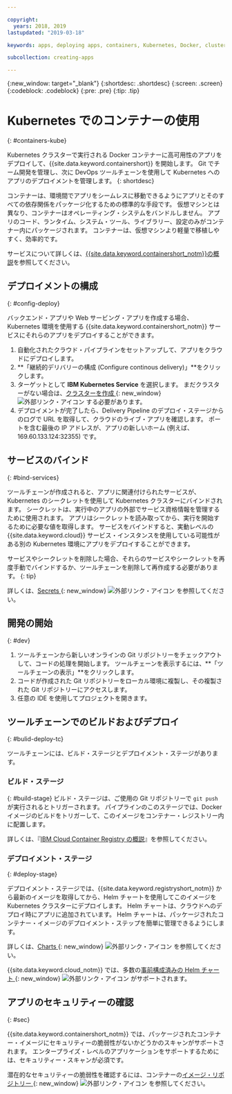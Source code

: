 ```yaml
---

copyright:
  years: 2018, 2019
lastupdated: "2019-03-18"

keywords: apps, deploying apps, containers, Kubernetes, Docker, clusters, DevOps toolchain

subcollection: creating-apps

---
```

{:new_window: target="_blank"}
{:shortdesc: .shortdesc}
{:screen: .screen}
{:codeblock: .codeblock}
{:pre: .pre}
{:tip: .tip}

# Kubernetes でのコンテナーの使用
{: #containers-kube}

Kubernetes クラスターで実行される Docker コンテナーに高可用性のアプリをデプロイして、{{site.data.keyword.containershort}} を開始します。 Git でチーム開発を管理し、次に DevOps ツールチェーンを使用して Kubernetes へのアプリのデプロイメントを管理します。
{: shortdesc}

コンテナーは、環境間でアプリをシームレスに移動できるようにアプリとそのすべての依存関係をパッケージ化するための標準的な手段です。 仮想マシンとは異なり、コンテナーはオペレーティング・システムをバンドルしません。 アプリのコード、ランタイム、システム・ツール、ライブラリー、設定のみがコンテナー内にパッケージされます。 コンテナーは、仮想マシンより軽量で移植しやすく、効率的です。

サービスについて詳しくは、[{{site.data.keyword.containershort_notm}}の概説](/docs/containers?topic=containers-container_index)を参照してください。

## デプロイメントの構成
{: #config-deploy}

バックエンド・アプリや Web サービング・アプリを作成する場合、Kubernetes 環境を使用する {{site.data.keyword.containershort_notm}} サービスにそれらのアプリをデプロイすることができます。

1. 自動化されたクラウド・パイプラインをセットアップして、アプリをクラウドにデプロイします。
2. **「継続的デリバリーの構成 (Configure continous delivery)」**をクリックします。
3. ターゲットとして **IBM Kubernetes Service** を選択します。 まだクラスターがない場合は、[クラスターを作成 ](https://{DomainName}/containers-kubernetes/catalog/cluster/create){: new_window} ![外部リンク・アイコン](../../icons/launch-glyph.svg "外部リンク・アイコン") する必要があります。
4. デプロイメントが完了したら、Delivery Pipeline のデプロイ・ステージからのログで URL を取得して、クラウドのライブ・アプリを確認します。 ポートを含む最後の IP アドレスが、アプリの新しいホーム (例えば、169.60.133.124:32355) です。

## サービスのバインド
{: #bind-services}

ツールチェーンが作成されると、アプリに関連付けられたサービスが、Kubernetes のシークレットを使用して Kubernetes クラスターにバインドされます。 シークレットは、実行中のアプリの外部でサービス資格情報を管理するために使用されます。 アプリはシークレットを読み取ってから、実行を開始するために必要な値を取得します。 サービスをバインドすると、実動レベルの {{site.data.keyword.cloud}} サービス・インスタンスを使用している可能性がある別の Kubernetes 環境にアプリをデプロイすることができます。

サービスやシークレットを削除した場合、それらのサービスやシークレットを再度手動でバインドするか、ツールチェーンを削除して再作成する必要があります。
{: tip}

詳しくは、[Secrets ](https://kubernetes.io/docs/concepts/configuration/secret/){: new_window} ![外部リンク・アイコン](../../icons/launch-glyph.svg "外部リンク・アイコン") を参照してください。

## 開発の開始
{: #dev}

1. ツールチェーンから新しいオンラインの Git リポジトリーをチェックアウトして、コードの処理を開始します。 ツールチェーンを表示するには、**「ツールチェーンの表示」**をクリックします。
2. コードが作成された Git リポジトリーをローカル環境に複製し、その複製された Git リポジトリーにアクセスします。
3. 任意の IDE を使用してプロジェクトを開きます。

## ツールチェーンでのビルドおよびデプロイ
{: #bulid-deploy-tc}

ツールチェーンには、ビルド・ステージとデプロイメント・ステージがあります。

### ビルド・ステージ
{: #build-stage}
ビルド・ステージは、ご使用の Git リポジトリーで `git push` が実行されるとトリガーされます。 パイプラインのこのステージでは、Docker イメージのビルドをトリガーして、このイメージをコンテナー・レジストリー内に配置します。

詳しくは、『[IBM Cloud Container Registry の概説](/docs/services/Registry?topic=registry-index)』を参照してください。

### デプロイメント・ステージ
{: #deploy-stage}

デプロイメント・ステージでは、{{site.data.keyword.registryshort_notm}} から最新のイメージを取得してから、Helm チャートを使用してこのイメージを Kubernetes クラスターにデプロイします。 Helm チャートは、クラウドへのデプロイ時にアプリに追加されています。 Helm チャートは、パッケージされたコンテナー・イメージのデプロイメント・ステップを簡単に管理できるようにします。

詳しくは、[Charts ](https://docs.helm.sh/developing_charts/){: new_window} ![外部リンク・アイコン](../../icons/launch-glyph.svg "外部リンク・アイコン") を参照してください。

{{site.data.keyword.cloud_notm}} では、多数の[事前構成済みの Helm チャート ](https://{DomainName}/containers-kubernetes/solutions/helm-charts){: new_window} ![外部リンク・アイコン](../../icons/launch-glyph.svg "外部リンク・アイコン") がサポートされます。

## アプリのセキュリティーの確認
{: #sec}

{{site.data.keyword.containershort_notm}} では、パッケージされたコンテナー・イメージにセキュリティーの脆弱性がないかどうかのスキャンがサポートされます。 エンタープライズ・レベルのアプリケーションをサポートするためには、セキュリティー・スキャンが必須です。

潜在的なセキュリティーの脆弱性を確認するには、コンテナーの[イメージ・リポジトリー ](https://{DomainName}/containers-kubernetes/registry/private){: new_window} ![外部リンク・アイコン](../../icons/launch-glyph.svg "外部リンク・アイコン") を参照してください。

